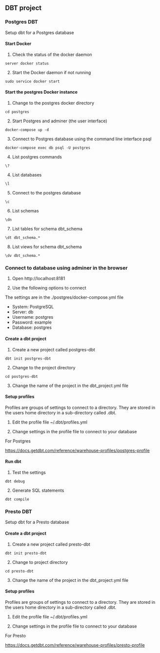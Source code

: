 ## DBT project

### Postgres DBT

Setup dbt for a Postgres database

#### Start Docker

1. Check the status of the docker daemon

```
server docker status
```

2. Start the Docker daemon if not running

```
sudo service docker start
```

#### Start the postgres Docker instance

1. Change to the postgres docker directory

```
cd postgres
```

2. Start Postgres and adminer (the user interface)

```
docker-compose up -d
```

3. Connect to Postgres database using the command line interface psql

```
docker-compose exec db psql -U postgres
```

4. List postgres commands

```
\?
```

4. List databases

```
\l
```

5. Connect to the postgres database

```
\c
```

6. List schemas

```
\dn
```

7. List tables for schema dbt_schema

```
\dt dbt_schema.*
```

8. List views for schema dbt_schema

```
\dv dbt_schema.*
```

### Connect to database using adminer in the browser

1. Open http://localhost:8181

2. Use the following options to connect

The settings are in the ./postgres/docker-compose.yml file

* System: PostgreSQL
* Server: db
* Username: postgres
* Password: example
* Database: postgres

#### Create a dbt project

1. Create a new project called postgres-dbt

```
dbt init postgres-dbt
```

2. Change to the project directory

```
cd postgres-dbt
```

3. Change the name of the project in the dbt_project.yml file

#### Setup profiles

Profiles are groups of settings to connect to a directory. They are stored in
the users home directory in a sub-directory called .dbt.

1. Edit the profile file ~/.dbt/profiles.yml

2. Change settings in the profile file to connect to your database

For Postgres

https://docs.getdbt.com/reference/warehouse-profiles/postgres-profile

#### Run dbt

1. Test the settings

```
dbt debug
```

2. Generate SQL statements

```
dbt compile
```

### Presto DBT

Setup dbt for a Presto database

#### Create a dbt project

1. Create a new project called presto-dbt

```
dbt init presto-dbt
```

2. Change to project directory

```
cd presto-dbt
```

3. Change the name of the project in the dbt_project.yml file

#### Setup profiles

Profiles are groups of settings to connect to a directory. They are stored in
the users home directory in a sub-directory called .dbt.

1. Edit the profile file ~/.dbt/profiles.yml

2. Change settings in the profile file to connect to your database

For Presto

https://docs.getdbt.com/reference/warehouse-profiles/presto-profile


